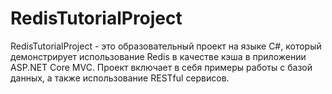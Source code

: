 # RedisTutorialProject
RedisTutorialProject - это образовательный проект на языке C#, который демонстрирует использование Redis в качестве кэша в приложении ASP.NET Core MVC. Проект включает в себя примеры работы с базой данных, а также использование RESTful сервисов.
